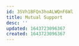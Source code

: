 ```yaml
---
id: 3SVh1BFQn3hoALWQnF6Wl
title: Mutual Support
desc: ''
updated: 1643723096367
created: 1643723096367
---
```


